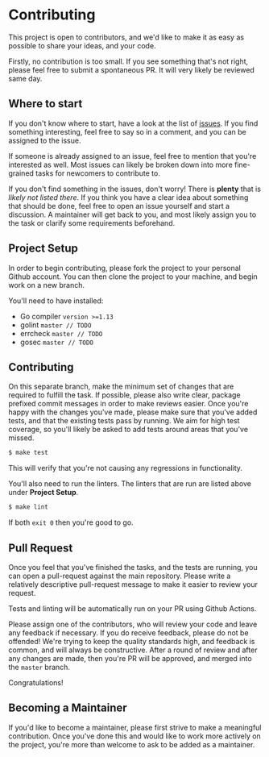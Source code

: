 # Contributing

This project is open to contributors, and we'd like to make it as easy as possible to share your ideas, and your code.

Firstly, no contribution is too small. If you see something that's not right, please feel free to submit a spontaneous PR. It will very likely be reviewed same day.

## Where to start

If you don't know where to start, have a look at the list of [issues](https://github.com/tomarrell/lbadd/issues). If you find something interesting, feel free to say so in a comment, and you can be assigned to the issue.

If someone is already assigned to an issue, feel free to mention that you're interested as well. Most issues can likely be broken down into more fine-grained tasks for newcomers to contribute to.

If you don't find something in the issues, don't worry! There is **plenty** that is *likely not listed there*. If you think you have a clear idea about something that should be done, feel free to open an issue yourself and start a discussion. A maintainer will get back to you, and most likely assign you to the task or clarify some requirements beforehand.

## Project Setup

In order to begin contributing, please fork the project to your personal Github account. You can then clone the project to your machine, and begin work on a new branch.

You'll need to have installed:

- Go compiler `version >=1.13`
- golint `master // TODO`
- errcheck `master // TODO`
- gosec `master // TODO`

## Contributing

On this separate branch, make the minimum set of changes that are required to fulfill the task. If possible, please also write clear, package prefixed commit messages in order to make reviews easier. Once you're happy with the changes you've made, please make sure that you've added tests, and that the existing tests pass by running. We aim for high test coverage, so you'll likely be asked to add tests around areas that you've missed.

```bash
$ make test
```

This will verify that you're not causing any regressions in functionality.

You'll also need to run the linters. The linters that are run are listed above under **Project Setup**.

```bash
$ make lint
```

If both `exit 0` then you're good to go.

## Pull Request

Once you feel that you've finished the tasks, and the tests are running, you can open a pull-request against the main repository. Please write a relatively descriptive pull-request message to make it easier to review your request.

Tests and linting will be automatically run on your PR using Github Actions.

Please assign one of the contributors, who will review your code and leave any feedback if necessary. If you do receive feedback, please do not be offended! We're trying to keep the quality standards high, and feedback is common, and will always be constructive. After a round of review and after any changes are made, then you're PR will be approved, and merged into the `master` branch.

Congratulations!

## Becoming a Maintainer

If you'd like to become a maintainer, please first strive to make a meaningful contribution. Once you've done this and would like to work more actively on the project, you're more than welcome to ask to be added as a maintainer.

